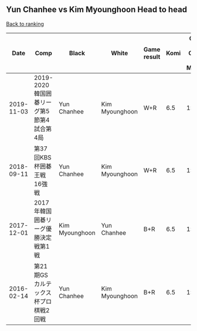 ## Yun Chanhee vs Kim Myounghoon Head to head

[Back to ranking](../../index.md)




| **Date** | **Comp** | **Black** | **White** | **Game result** | **Komi** | **Cumulative Yun Chanhee vs Kim Myounghoon** | **Yun Chanhee streak** | **Kim Myounghoon streak** | 
| --- | --- | --- | --- | --- | --- | --- | --- | --- |
| 2019-11-03 | 2019-2020韓国囲碁リーグ第5節第4試合第4局 | Yun Chanhee | Kim Myounghoon | W+R | 6.5 | 1:3 | 0 | 3 | 
| 2018-09-11 | 第37回KBS杯囲碁王戦16強戦 | Yun Chanhee | Kim Myounghoon | W+R | 6.5 | 1:2 | 0 | 2 | 
| 2017-12-01 | 2017年韓国囲碁リーグ優勝決定戦第1戦 | Kim Myounghoon | Yun Chanhee | B+R | 6.5 | 1:1 | 0 | 1 | 
| 2016-02-14 | 第21期GSカルテックス杯プロ棋戦2回戦 | Yun Chanhee | Kim Myounghoon | B+R | 6.5 | 1:0 | 1 | 0 |




